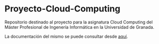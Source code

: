 # Proyecto-Cloud-Computing
Repositorio destinado al proyecto para la asignatura Cloud Computing del Máster Profesional de Ingenería Informática en la Universidad de Granada.

La documentación del mismo se puede consultar desde [aquí](https://alejandrocn7.github.io/Proyecto-Cloud-Computing/).
